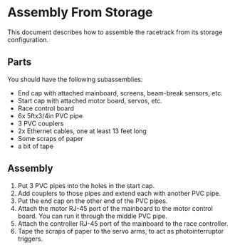 # Assembly From Storage
This document describes how to assemble the racetrack from its storage configuration.

## Parts
You should have the following subassemblies:
* End cap with attached mainboard, screens, beam-break sensors, etc.
* Start cap with attached motor board, servos, etc.
* Race control board
* 6x 5ftx3/4in PVC pipe
* 3 PVC couplers
* 2x Ethernet cables, one at least 13 feet long
* Some scraps of paper
* a bit of tape

## Assembly
1. Put 3 PVC pipes into the holes in the start cap.
2. Add couplers to those pipes and extend each with another PVC pipe.
3. Put the end cap on the other end of the PVC pipes.
4. Attach the motor RJ-45 port of the mainboard to the motor control board. You can run it through the middle PVC pipe.
5. Attach the controller RJ-45 port of the mainboard to the race controller.
6. Tape the scraps of paper to the servo arms, to act as photointerruptor triggers.